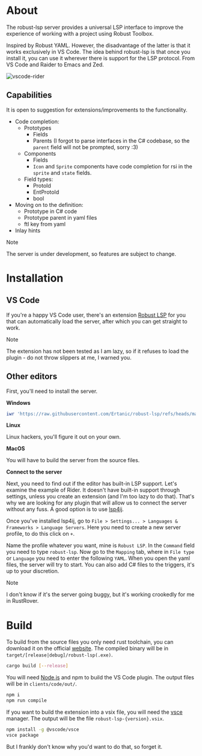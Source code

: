 # About

The robust-lsp server provides a universal LSP interface to improve the experience of working with a project using Robust Toolbox.

Inspired by Robust YAML. However, the disadvantage of the latter is that it works exclusively in VS Code. The idea behind robust-lsp is that once you install it, you can use it wherever there is support for the LSP protocol. From VS Code and Raider to Emacs and Zed.

![vscode-rider](https://github.com/user-attachments/assets/132d1ebb-bbcc-40ae-bd3e-67df4f9fe434)

## Capabilities

It is open to suggestion for extensions/improvements to the functionality.

* Code completion:
    * Prototypes
        * Fields
        * Parents (I forgot to parse interfaces in the C# codebase, so the `parent` field will not be prompted, sorry :3)
    * Components
        * Fields
        * `Icon` and `Sprite` components have code completion for rsi in the `sprite` and `state` fields.
    * Field types:
        * ProtoId
        * EntProtoId
        * bool
* Moving on to the definition:
    * Prototype in C# code
    * Prototype parent in yaml files
    * ftl key from yaml
* Inlay hints

> [!NOTE]
> The server is under development, so features are subject to change.

# Installation

## VS Code

If you're a happy VS Code user, there's an extension [Robust LSP](https://marketplace.visualstudio.com/items?itemName=Ertanic.robust-lsp) for you that can automatically load the server, after which you can get straight to work.

> [!NOTE]
> The extension has not been tested as I am lazy, so if it refuses to load the plugin - do not throw slippers at me, I warned you.

## Other editors

First, you'll need to install the server. 

**Windows**

```powershell
iwr 'https://raw.githubusercontent.com/Ertanic/robust-lsp/refs/heads/main/scripts/install.ps1' | iex
```

**Linux**

Linux hackers, you'll figure it out on your own.

**MacOS**

You will have to build the server from the source files.

**Connect to the server**

Next, you need to find out if the editor has built-in LSP support. Let's examine the example of Rider. It doesn't have built-in support through settings, unless you create an extension (and I'm too lazy to do that). That's why we are looking for any plugin that will allow us to connect the server without any fuss. A good option is to use [lsp4ij](https://github.com/redhat-developer/lsp4ij).

Once you've installed lsp4ij, go to `File > Settings... > Languages & Frameworks > Language Servers`. Here you need to create a new server profile, to do this click on `+`.

Name the profile whatever you want, mine is `Robust LSP`. In the `Command` field you need to type `robust-lsp`. Now go to the `Mapping` tab, where in `File type` or `Language` you need to enter the following `YAML`. When you open the yaml files, the server will try to start. You can also add C# files to the triggers, it's up to your discretion.

> [!NOTE]
> I don't know if it's the server going buggy, but it's working crookedly for me in RustRover.

# Build

To build from the source files you only need rust toolchain, you can download it on the official [website](https://www.rust-lang.org/). The compiled binary will be in `target/[release|debug]/robust-lsp(.exe)`.

```bash
cargo build [--release]
```

You will need [Node.js](https://nodejs.org/en) and npm to build the VS Code plugin. The output files will be in `clients/code/out/`.

```bash
npm i
npm run compile
```

If you want to build the extension into a vsix file, you will need the [vsce](https://github.com/microsoft/vscode-vsce) manager. The output will be the file `robust-lsp-{version}.vsix`.

```bash
npm install -g @vscode/vsce
vsce package
```

But I frankly don't know why you'd want to do that, so forget it.